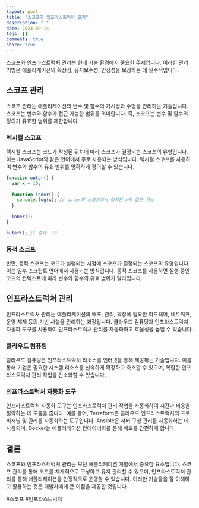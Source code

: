```yaml
---
layout: post
title: "스코프와 인프라스트럭처 관리"
description: " "
date: 2023-09-14
tags: []
comments: true
share: true
---
```


스코프와 인프라스트럭처 관리는 현대 기술 환경에서 중요한 주제입니다. 이러한 관리 기법은 애플리케이션의 확장성, 유지보수성, 안정성을 보장하는 데 필수적입니다. 

## 스코프 관리

스코프 관리는 애플리케이션의 변수 및 함수의 가시성과 수명을 관리하는 기술입니다. 스코프는 변수와 함수가 접근 가능한 범위를 의미합니다. 즉, 스코프는 변수 및 함수의 정의가 유효한 범위를 제한합니다.

### 렉시컬 스코프

렉시컬 스코프는 코드가 작성된 위치에 따라 스코프가 결정되는 스코프의 유형입니다. 이는 JavaScript와 같은 언어에서 주로 사용되는 방식입니다. 렉시컬 스코프를 사용하여 변수와 함수의 유효 범위를 명확하게 정의할 수 있습니다.

```javascript
function outer() {
  var x = 10;
  
  function inner() {
    console.log(x); // outer의 스코프에서 정의된 x에 접근 가능
  }
  
  inner();
}

outer(); // 출력: 10
```

### 동적 스코프

반면, 동적 스코프는 코드가 실행되는 시점에 스코프가 결정되는 스코프의 유형입니다. 이는 일부 스크립트 언어에서 사용되는 방식입니다. 동적 스코프를 사용하면 실행 중인 코드의 컨텍스트에 따라 변수와 함수의 유효 범위가 달라집니다.

## 인프라스트럭처 관리

인프라스트럭처 관리는 애플리케이션의 배포, 관리, 확장에 필요한 하드웨어, 네트워크, 운영 체제 등의 기반 시설을 관리하는 과정입니다. 클라우드 컴퓨팅과 인프라스트럭처 자동화 도구를 사용하여 인프라스트럭처 관리를 자동화하고 효율성을 높일 수 있습니다.

### 클라우드 컴퓨팅

클라우드 컴퓨팅은 인프라스트럭처 리소스를 인터넷을 통해 제공하는 기술입니다. 이를 통해 기업은 필요한 시스템 리소스를 신속하게 확장하고 축소할 수 있으며, 복잡한 인프라스트럭처 관리 작업을 간소화할 수 있습니다.

### 인프라스트럭처 자동화 도구

인프라스트럭처 자동화 도구는 인프라스트럭처 관리 작업을 자동화하여 시간과 비용을 절약하는 데 도움을 줍니다. 예를 들어, Terraform은 클라우드 인프라스트럭처의 프로비저닝 및 관리를 자동화하는 도구입니다. Ansible은 서버 구성 관리를 자동화하는 데 사용되며, Docker는 애플리케이션 컨테이너화를 통해 배포를 간편하게 합니다.

## 결론

스코프와 인프라스트럭처 관리는 모던 애플리케이션 개발에서 중요한 요소입니다. 스코프 관리를 통해 코드를 체계적으로 구성하고 유지 관리할 수 있으며, 인프라스트럭처 관리를 통해 애플리케이션을 안정적으로 운영할 수 있습니다. 이러한 기술들을 잘 이해하고 활용하는 것은 개발자에게 큰 이점을 제공할 것입니다.

#스코프 #인프라스트럭처